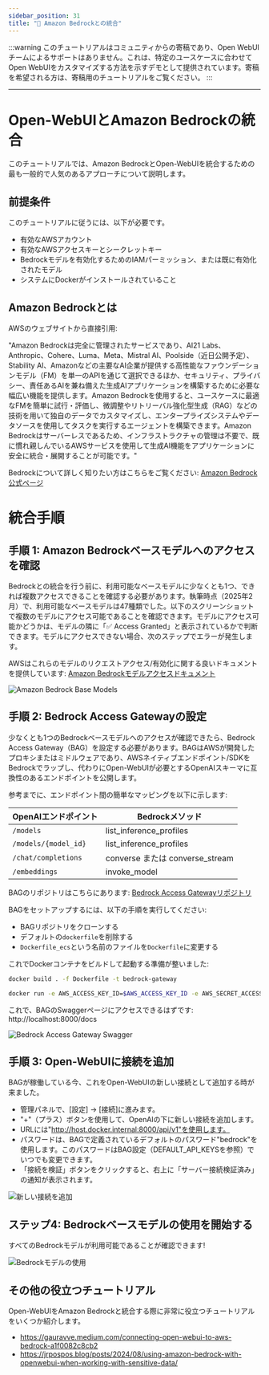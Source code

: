```yaml
---
sidebar_position: 31
title: "🛌 Amazon Bedrockとの統合"
---
```


:::warning
このチュートリアルはコミュニティからの寄稿であり、Open WebUIチームによるサポートはありません。これは、特定のユースケースに合わせてOpen WebUIをカスタマイズする方法を示すデモとして提供されています。寄稿を希望される方は、寄稿用のチュートリアルをご覧ください。
:::

---

# Open-WebUIとAmazon Bedrockの統合

このチュートリアルでは、Amazon BedrockとOpen-WebUIを統合するための最も一般的で人気のあるアプローチについて説明します。

## 前提条件


このチュートリアルに従うには、以下が必要です。

- 有効なAWSアカウント
- 有効なAWSアクセスキーとシークレットキー
- Bedrockモデルを有効化するためのIAMパーミッション、または既に有効化されたモデル
- システムにDockerがインストールされていること


## Amazon Bedrockとは

AWSのウェブサイトから直接引用:

"Amazon Bedrockは完全に管理されたサービスであり、AI21 Labs、Anthropic、Cohere、Luma、Meta、Mistral AI、Poolside（近日公開予定）、Stability AI、Amazonなどの主要なAI企業が提供する高性能なファウンデーションモデル（FM）を単一のAPIを通じて選択できるほか、セキュリティ、プライバシー、責任あるAIを兼ね備えた生成AIアプリケーションを構築するために必要な幅広い機能を提供します。Amazon Bedrockを使用すると、ユースケースに最適なFMを簡単に試行・評価し、微調整やリトリーバル強化型生成（RAG）などの技術を用いて独自のデータでカスタマイズし、エンタープライズシステムやデータソースを使用してタスクを実行するエージェントを構築できます。Amazon Bedrockはサーバーレスであるため、インフラストラクチャの管理は不要で、既に慣れ親しんでいるAWSサービスを使用して生成AI機能をアプリケーションに安全に統合・展開することが可能です。"

Bedrockについて詳しく知りたい方はこちらをご覧ください: [Amazon Bedrock公式ページ](https://aws.amazon.com/bedrock/)

# 統合手順

## 手順 1: Amazon Bedrockベースモデルへのアクセスを確認

Bedrockとの統合を行う前に、利用可能なベースモデルに少なくとも1つ、できれば複数アクセスできることを確認する必要があります。執筆時点（2025年2月）で、利用可能なベースモデルは47種類でした。以下のスクリーンショットで複数のモデルにアクセス可能であることを確認できます。モデルにアクセス可能かどうかは、モデルの隣に「✅ Access Granted」と表示されているかで判断できます。モデルにアクセスできない場合、次のステップでエラーが発生します。

AWSはこれらのモデルのリクエストアクセス/有効化に関する良いドキュメントを提供しています: [Amazon Bedrockモデルアクセスドキュメント](https://docs.aws.amazon.com/bedrock/latest/userguide/model-access-modify.html)

![Amazon Bedrock Base Models](/images/tutorials/amazon-bedrock/amazon-bedrock-base-models.png)


## 手順 2: Bedrock Access Gatewayの設定

少なくとも1つのBedrockベースモデルへのアクセスが確認できたら、Bedrock Access Gateway（BAG）を設定する必要があります。BAGはAWSが開発したプロキシまたはミドルウェアであり、AWSネイティブエンドポイント/SDKをBedrockでラップし、代わりにOpen-WebUIが必要とするOpenAIスキーマに互換性のあるエンドポイントを公開します。

参考までに、エンドポイント間の簡単なマッピングを以下に示します:


| OpenAIエンドポイント       | Bedrockメソッド             |
|-----------------------|------------------------|
| `/models`               | list_inference_profiles    |
| `/models/{model_id}`    | list_inference_profiles    |
| `/chat/completions`     | converse または converse_stream    |
| `/embeddings`           | invoke_model           |

BAGのリポジトリはこちらにあります: [Bedrock Access Gatewayリポジトリ](https://github.com/aws-samples/bedrock-access-gateway)

BAGをセットアップするには、以下の手順を実行してください:
- BAGリポジトリをクローンする
- デフォルトの`dockerfile`を削除する
- `Dockerfile_ecs`という名前のファイルを`Dockerfile`に変更する

これでDockerコンテナをビルドして起動する準備が整いました:

```bash
docker build . -f Dockerfile -t bedrock-gateway

docker run -e AWS_ACCESS_KEY_ID=$AWS_ACCESS_KEY_ID -e AWS_SECRET_ACCESS_KEY=$AWS_SECRET_ACCESS_KEY -e AWS_SESSION_TOKEN=$AWS_SESSION_TOKEN -e AWS_REGION=us-east-1 -d -p 8000:80 bedrock-gateway
```

これで、BAGのSwaggerページにアクセスできるはずです: http://localhost:8000/docs

![Bedrock Access Gateway Swagger](/images/tutorials/amazon-bedrock/amazon-bedrock-proxy-api.png)

## 手順 3: Open-WebUIに接続を追加

BAGが稼働している今、これをOpen-WebUIの新しい接続として追加する時が来ました。

- 管理パネルで、[設定] -> [接続]に進みます。
- "+"（プラス）ボタンを使用して、OpenAIの下に新しい接続を追加します。
- URLには"http://host.docker.internal:8000/api/v1"を使用します。
- パスワードは、BAGで定義されているデフォルトのパスワード"bedrock"を使用します。このパスワードはBAG設定（DEFAULT_API_KEYSを参照）でいつでも変更できます。
- 「接続を検証」ボタンをクリックすると、右上に「サーバー接続検証済み」の通知が表示されます。

![新しい接続を追加](/images/tutorials/amazon-bedrock/amazon-bedrock-proxy-connection.png)

## ステップ4: Bedrockベースモデルの使用を開始する

すべてのBedrockモデルが利用可能であることが確認できます!

![Bedrockモデルの使用](/images/tutorials/amazon-bedrock/amazon-bedrock-models-in-oui.png)

## その他の役立つチュートリアル

Open-WebUIをAmazon Bedrockと統合する際に非常に役立つチュートリアルをいくつか紹介します。

- https://gauravve.medium.com/connecting-open-webui-to-aws-bedrock-a1f0082c8cb2
- https://jrpospos.blog/posts/2024/08/using-amazon-bedrock-with-openwebui-when-working-with-sensitive-data/
